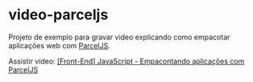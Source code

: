 # video-parceljs
Projeto de exemplo para gravar video explicando como empacotar aplicações web com [ParcelJS](https://parceljs.org/).

Assistir vídeo: [[Front-End] JavaScript - Empacontando aplicações com ParcelJS](https://www.youtube.com/watch?v=H5Sgrp73HV0)
